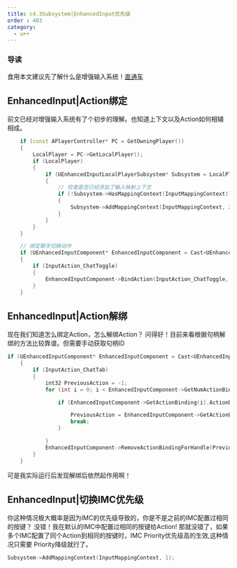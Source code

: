 ```yaml
---
title: c4.3Subsystem|EnhancedInput优先级
order : 403
category:
  - u++
---
```

### 导读

<chatmessage avatar="../../assets/emoji/bqb (2).png" :avatarWidth="40" alignLeft>

食用本文建议先了解什么是增强输入系统！[直通车](4.2-EnhancedInput)

</chatmessage>

## EnhancedInput|Action绑定

<chatmessage avatar="../../assets/emoji/hx.png" :avatarWidth="40">
前文已经对增强输入系统有了个初步的理解。也知道上下文以及Action如何相辅相成。
</chatmessage>

```cpp
	if (const APlayerController* PC = GetOwningPlayer())
	{
		LocalPlayer = PC->GetLocalPlayer();
		if (LocalPlayer)
		{
			if (UEnhancedInputLocalPlayerSubsystem* Subsystem = LocalPlayer->GetSubsystem<UEnhancedInputLocalPlayerSubsystem>())
			{
				// 检查是否已经添加了输入映射上下文
				if (!Subsystem->HasMappingContext(InputMappingContext))
				{
					Subsystem->AddMappingContext(InputMappingContext, 2);	
				}
			}
		}
	}

	// 绑定聊天切换动作
	if (UEnhancedInputComponent* EnhancedInputComponent = Cast<UEnhancedInputComponent>(GetOwningPlayer()->InputComponent))
	{
		if (InputAction_ChatToggle)
		{
			EnhancedInputComponent->BindAction(InputAction_ChatToggle, ETriggerEvent::Triggered, this, &UChatWidgetBase::HandleChatAction);
		}
	}
```
## EnhancedInput|Action解绑

<chatmessage avatar="../../assets/emoji/hx.png" :avatarWidth="40">
现在我们知道怎么绑定Action，怎么解绑Action？
</chatmessage>

<chatmessage avatar="../../assets/emoji/dsyj.png" :avatarWidth="40" alignLeft>
问得好！目前来看根据句柄解绑的方法比较靠谱。但需要手动获取句柄ID
</chatmessage>

```cpp
if (UEnhancedInputComponent* EnhancedInputComponent = Cast<UEnhancedInputComponent>(GetOwningPlayer()->InputComponent))
	{
		if (InputAction_ChatTab)
		{
			int32 PreviousAction = -1;
			for (int i = 0; i < EnhancedInputComponent->GetNumActionBindings(); i++) {

				if (EnhancedInputComponent->GetActionBinding(i).ActionDelegate.IsBoundToObject(InputAction_ChatTab)) {

					PreviousAction = EnhancedInputComponent->GetActionBinding(i).GetHandle();
					break;
				}

			}
			EnhancedInputComponent->RemoveActionBindingForHandle(PreviousAction);
		}
	}
```

<chatmessage avatar="../../assets/emoji/hx.png" :avatarWidth="40">
可是我实际运行后发现解绑后依然起作用啊！
</chatmessage>

## EnhancedInput|切换IMC优先级

<chatmessage avatar="../../assets/emoji/dsyj.png" :avatarWidth="40" alignLeft>
你这种情况极大概率是因为IMC的优先级导致的，你是不是之前的IMC配置过相同的按键？
</chatmessage>

<chatmessage avatar="../../assets/emoji/hx.png" :avatarWidth="40">
没错！我在默认的IMC中配置过相同的按键给Action!
</chatmessage>

<chatmessage avatar="../../assets/emoji/dsyj.png" :avatarWidth="40" alignLeft>
那就没错了，如果多个IMC配置了同个Action到相同的按键时，IMC Priority优先级高的生效,这种情况只需要 Priority降级就行了。
</chatmessage>



```cpp
Subsystem->AddMappingContext(InputMappingContext, 1);	
```